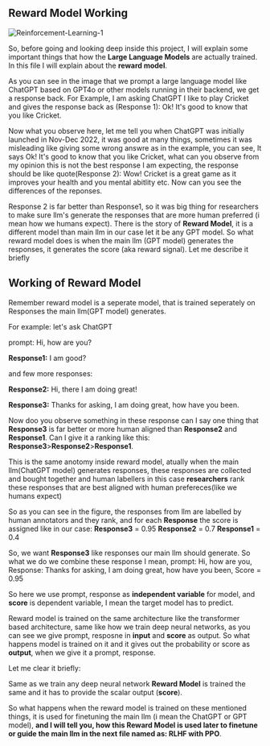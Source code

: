 ##  Reward Model Working 

![Reinforcement-Learning-1](https://github.com/user-attachments/assets/be55dc2c-02b4-4779-b5e4-7d5e0a00ca45)

So, before going and looking deep inside this project, I will explain some important things that how the **Large Language Models** are actually trained. In this file I will explain about the **reward model**.


As you can see in the image that we prompt a large language model like ChatGPT based on GPT4o or other models running in their backend, we get a response back. For Example, I am asking ChatGPT I like to play Cricket and gives the response back as (Response 1): Ok! It's good to know that you like Cricket.

Now what you observe here, let me tell you when ChatGPT was initially launched in Nov-Dec 2022, it was good at many things, sometimes it was misleading like giving some wrong answre as in the example, you can see, It says Ok! It's good to know that you like Cricket, what can you observe from my opinion this is not the best response I am expecting, the response should be like quote(Response 2): Wow! Cricket is a great game as it improves your health and you mental abitlity etc. Now can you see the differences of the reponses.

Response 2 is far better than Response1, so it was big thing for researchers to make sure llm's generate the responses that are more human preferred (i mean how we humans expect). There is the story of **Reward Model**, it is a different model than main llm in our case let it be any GPT model. So what reward model does is when the main llm (GPT model) generates the responses, it generates the score (aka reward signal). Let me describe it briefly

## Working of Reward Model

Remember reward model is a seperate model, that is trained seperately on Responses the main llm(GPT model) generates.

For example: 
let's ask ChatGPT 

prompt: Hi, how are you?

**Response1:** I am good?

and few more responses:

**Response2:** Hi, there I am doing great!

**Response3:** Thanks for asking, I am doing great, how have you been.

Now doo you observe something in these response can I say one thing that **Response3** is far better or more human aligned than **Response2** and **Response1**. Can I give it a ranking like this: **Response3**>**Response2**>**Response1**.

This is the same anotomy inside reward model, atually when the main llm(ChatGPT model) generates responses, these responses are collected and bought together and human labellers in this case **researchers** rank these responses that are best aligned with human prefereces(like we humans expect)

So as you can see in the figure, the responses from llm are labelled by human annotators and they rank, and for each **Response** the score is assigned like in our case:
**Response3** = 0.95
**Response2** = 0.7
**Response1** = 0.4

So, we want **Response3** like responses our main llm should generate. So what we do we combine these response I mean, prompt: Hi, how are you, Response: Thanks for asking, I am doing great, how have you been, Score = 0.95

So here we use prompt, response as **independent variable** for model, and **score** is dependent variable, I mean the target model has to predict.

Reward model is trained on the same architecture like the transformer based architecture, same like how we train deep neural networks, as you can see we give prompt, resposne in **input** and **score** as output. So what happens model is trained on it and it gives out the probability or score as **output**, when we give it a prompt, response.

Let me clear it briefly:

Same as we train any deep neural network **Reward Model** is trained the same and it has to provide the scalar output (**score**).

So what happens when the reward model is trained on these mentioned things, it is used for finetuning the main llm (i mean the ChatGPT or GPT model), **and I will tell you, how this **Reward Model** is used later to finetune or guide the main llm in the next file named as: RLHF with PPO**.



